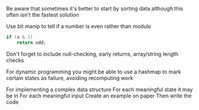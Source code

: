 Be aware that sometimes it's better to start by sorting data although this often isn't the fastest solution

Use bit manip to tell if a number is even rather than modulo
```java
if (x & 1)
	return odd;
```

Don't forget to include null-checking, early returns, array/string length checks

For dynamic programming you might be able to use a hashmap to mark certain states as failure, avoiding recomputing work

For implementing a complex data structure
	For each meaningful state it may be in
		For each meaningful input 
			Create an example on paper
	Then write the code